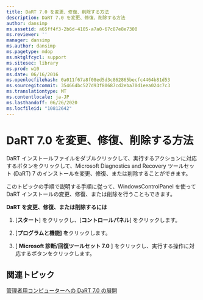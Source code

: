```yaml
---
title: DaRT 7.0 を変更、修復、削除する方法
description: DaRT 7.0 を変更、修復、削除する方法
author: dansimp
ms.assetid: a65ff4f3-2b6d-4105-a7a0-67c87e8e7300
ms.reviewer: ''
manager: dansimp
ms.author: dansimp
ms.pagetype: mdop
ms.mktglfcycl: support
ms.sitesec: library
ms.prod: w10
ms.date: 06/16/2016
ms.openlocfilehash: 0a011f67a8f08ed5d3c862865becfc4464b81d53
ms.sourcegitcommit: 354664bc527d93f80687cd2eba70d1eea024c7c3
ms.translationtype: MT
ms.contentlocale: ja-JP
ms.lasthandoff: 06/26/2020
ms.locfileid: "10812642"
---
```

# DaRT 7.0 を変更、修復、削除する方法


DaRT インストールファイルをダブルクリックして、実行するアクションに対応するボタンをクリックして、Microsoft Diagnostics and Recovery ツールセット (DaRT) 7 のインストールを変更、修復、または削除することができます。

このトピックの手順で説明する手順に従って、WindowsControlPanel を使って DaRT インストールの変更、修復、または削除を行うこともできます。

**DaRT を変更、修復、または削除するには**

1.  [**スタート**] をクリックし、[**コントロールパネル**] をクリックします。

2.  [**プログラムと機能] を**クリックします。

3.  [ **Microsoft 診断/回復ツールセット 7.0** ] をクリックし、実行する操作に対応するボタンをクリックします。

## 関連トピック


[管理者用コンピューターへの DaRT 7.0 の展開](deploying-dart-70-to-administrator-computers-dart-7.md)

 

 





